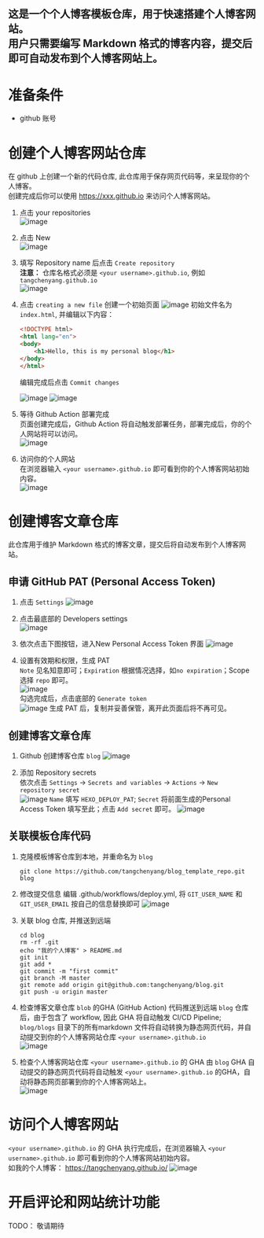 这是一个个人博客模板仓库，用于快速搭建个人博客网站。  
用户只需要编写 Markdown 格式的博客内容，提交后即可自动发布到个人博客网站上。  
--- 
# 准备条件
- github 账号

# 创建个人博客网站仓库
在 github 上创建一个新的代码仓库, 此仓库用于保存网页代码等，来呈现你的个人博客。  
创建完成后你可以使用 https://xxx.github.io 来访问个人博客网站。
1. 点击 your repositories  
   ![image](https://github.com/tangchenyang/picx-images-hosting/raw/master/image.361smiekru.webp)  

2. 点击 New   
   ![image](https://github.com/tangchenyang/picx-images-hosting/raw/master/image.83a9gcu9y8.webp)  

3. 填写 Repository name 后点击 `Create repository`  
   **注意：** 仓库名格式必须是 `<your username>.github.io`, 例如 `tangchenyang.github.io`  
![image](https://github.com/tangchenyang/picx-images-hosting/raw/master/image.7i0lu24fp5.webp)  

4. 点击 `creating a new file` 创建一个初始页面
   ![image](https://github.com/tangchenyang/picx-images-hosting/raw/master/image.7i0lu28blh.webp)
   初始文件名为 `index.html`, 并编辑以下内容：   
   ```html
   <!DOCTYPE html>
   <html lang="en">
   <body>
       <h1>Hello, this is my personal blog</h1>
   </body>
   </html>
   ```
   编辑完成后点击 `Commit changes` 

   ![image](https://github.com/tangchenyang/picx-images-hosting/raw/master/image.51edf57flw.webp)
   ![image](https://github.com/tangchenyang/picx-images-hosting/raw/master/image.39lek8pk30.webp)

5. 等待 Github Action 部署完成  
   页面创建完成后，Github Action 将自动触发部署任务，部署完成后，你的个人网站将可以访问。  
   ![image](https://github.com/tangchenyang/picx-images-hosting/raw/master/image.4g4psuhvjp.webp)

6. 访问你的个人网站  
   在浏览器输入 `<your username>.github.io` 即可看到你的个人博客网站初始内容。  
   ![image](https://github.com/tangchenyang/picx-images-hosting/raw/master/image.73u637c7sz.webp)

# 创建博客文章仓库
此仓库用于维护 Markdown 格式的博客文章，提交后将自动发布到个人博客网站。
## 申请 GitHub PAT (Personal Access Token)
1. 点击 `Settings`
   ![image](https://github.com/tangchenyang/picx-images-hosting/raw/master/image.5q7n0nijk6.webp)  

2. 点击最底部的 Developers settings  
   ![image](https://github.com/tangchenyang/picx-images-hosting/raw/master/image.5tr8yddq50.webp)  

3. 依次点击下图按钮，进入New Personal Access Token 界面
   ![image](https://github.com/tangchenyang/picx-images-hosting/raw/master/image.4qrjnhk8jj.webp)

4. 设置有效期和权限，生成 PAT  
   `Note` 见名知意即可；`Expiration` 根据情况选择，如`no expiration`；Scope 选择 `repo` 即可。  
   ![image](https://github.com/tangchenyang/picx-images-hosting/raw/master/image.3k88ew05g4.webp)  
   勾选完成后，点击底部的 `Generate token`  
   ![image](https://github.com/tangchenyang/picx-images-hosting/raw/master/image.6wqy99km34.webp)
   生成 PAT 后，复制并妥善保管，离开此页面后将不再可见。


## 创建博客文章仓库
1. Github 创建博客仓库 `blog`
   ![image](https://github.com/tangchenyang/picx-images-hosting/raw/master/image.5q7n0n2oqb.webp)

2. 添加 Repository secrets  
   依次点击 `Settings` -> `Secrets and variables` -> `Actions` -> `New repository secret`  
   ![image](https://github.com/tangchenyang/picx-images-hosting/raw/master/image.83a9hvmezk.webp)
   `Name` 填写 `HEXO_DEPLOY_PAT`; `Secret` 将前面生成的Personal Access Token 填写至此；点击 `Add secret` 即可。
   ![image](https://github.com/tangchenyang/picx-images-hosting/raw/master/image.969ysrl8qa.webp)

## 关联模板仓库代码
1. 克隆模板博客仓库到本地，并重命名为 `blog`
   ```shell
   git clone https://github.com/tangchenyang/blog_template_repo.git blog
   ```

2. 修改提交信息
   编辑 .github/workflows/deploy.yml, 将 `GIT_USER_NAME` 和 `GIT_USER_EMAIL` 按自己的信息替换即可
   ![image](https://github.com/tangchenyang/picx-images-hosting/raw/master/image.8dx3b1h6m4.webp)  

3. 关联 blog 仓库, 并推送到远端  
   ```shell
   cd blog
   rm -rf .git
   echo "我的个人博客" > README.md
   git init
   git add *
   git commit -m "first commit"
   git branch -M master
   git remote add origin git@github.com:tangchenyang/blog.git
   git push -u origin master
   ```
   
4. 检查博客文章仓库 `blob` 的GHA (GitHub Action)
   代码推送到远端 `blog` 仓库后，由于包含了 workflow, 因此 GHA 将自动触发 CI/CD Pipeline; 
   `blog/blogs` 目录下的所有markdown 文件将自动转换为静态网页代码，并自动提交到你的个人博客网站仓库 `<your username>.github.io`  
   ![image](https://github.com/tangchenyang/picx-images-hosting/raw/master/image.7w71mhaaey.webp)

5. 检查个人博客网站仓库 `<your username>.github.io` 的 GHA
   由 `blog` GHA 自动提交的静态网页代码将自动触发 `<your username>.github.io` 的GHA，自动将静态网页部署到你的个人博客网站上。  
   ![image](https://github.com/tangchenyang/picx-images-hosting/raw/master/image.5tr8yffzsz.webp)
   

# 访问个人博客网站
`<your username>.github.io` 的 GHA 执行完成后，在浏览器输入 `<your username>.github.io` 即可看到你的个人博客网站初始内容。  
如我的个人博客： https://tangchenyang.github.io/ 
![image](https://github.com/tangchenyang/picx-images-hosting/raw/master/image.map4yq6d.webp)

# 开启评论和网站统计功能
TODO： 敬请期待
